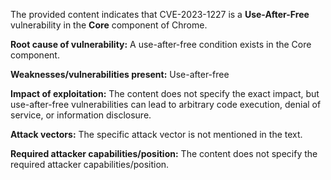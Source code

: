 The provided content indicates that CVE-2023-1227 is a **Use-After-Free** vulnerability in the **Core** component of Chrome.

**Root cause of vulnerability:**
A use-after-free condition exists in the Core component.

**Weaknesses/vulnerabilities present:**
Use-after-free

**Impact of exploitation:**
The content does not specify the exact impact, but use-after-free vulnerabilities can lead to arbitrary code execution, denial of service, or information disclosure.

**Attack vectors:**
The specific attack vector is not mentioned in the text.

**Required attacker capabilities/position:**
The content does not specify the required attacker capabilities/position.